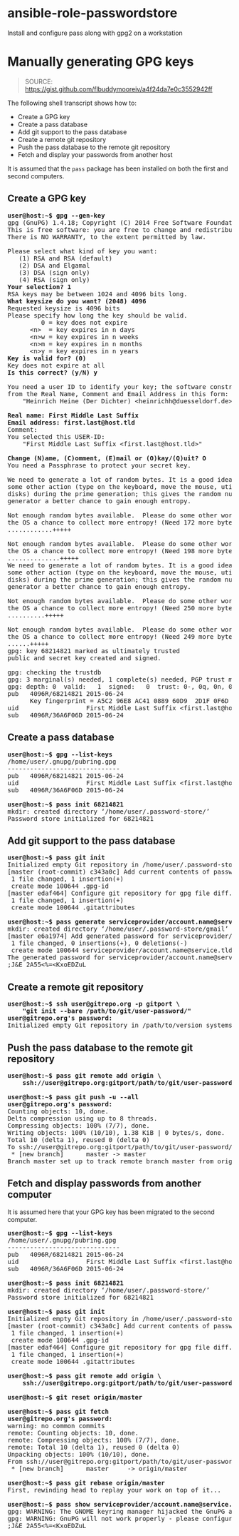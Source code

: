 # ansible-role-passwordstore
Install and configure pass along with gpg2 on a workstation

# Manually generating GPG keys

> SOURCE: https://gist.github.com/flbuddymooreiv/a4f24da7e0c3552942ff

The following shell transcript shows how to:
  * Create a GPG key
  * Create a pass database
  * Add git support to the pass database
  * Create a remote git repository
  * Push the pass database to the remote git repository
  * Fetch and display your passwords from another host

It is assumed that the `pass` package has been installed on both the first and second computers.

## Create a GPG key
<pre>
<b>user@host:~$ gpg --gen-key</b>
gpg (GnuPG) 1.4.18; Copyright (C) 2014 Free Software Foundation, Inc.
This is free software: you are free to change and redistribute it.
There is NO WARRANTY, to the extent permitted by law.

Please select what kind of key you want:
   (1) RSA and RSA (default)
   (2) DSA and Elgamal
   (3) DSA (sign only)
   (4) RSA (sign only)
<b>Your selection? 1</b>
RSA keys may be between 1024 and 4096 bits long.
<b>What keysize do you want? (2048) 4096</b>
Requested keysize is 4096 bits
Please specify how long the key should be valid.
         0 = key does not expire
      &lt;n&gt;  = key expires in n days
      &lt;n&gt;w = key expires in n weeks
      &lt;n&gt;m = key expires in n months
      &lt;n&gt;y = key expires in n years
<b>Key is valid for? (0) </b>
Key does not expire at all
<b>Is this correct? (y/N) y</b>

You need a user ID to identify your key; the software constructs the user ID
from the Real Name, Comment and Email Address in this form:
    "Heinrich Heine (Der Dichter) &lt;heinrichh@duesseldorf.de&gt;"

<b>Real name: First Middle Last Suffix</b>
<b>Email address: first.last@host.tld</b>
Comment:
You selected this USER-ID:
    "First Middle Last Suffix &lt;first.last@host.tld&gt;"

<b>Change (N)ame, (C)omment, (E)mail or (O)kay/(Q)uit? O</b>
You need a Passphrase to protect your secret key.

We need to generate a lot of random bytes. It is a good idea to perform
some other action (type on the keyboard, move the mouse, utilize the
disks) during the prime generation; this gives the random number
generator a better chance to gain enough entropy.

Not enough random bytes available.  Please do some other work to give
the OS a chance to collect more entropy! (Need 172 more bytes)
............+++++

Not enough random bytes available.  Please do some other work to give
the OS a chance to collect more entropy! (Need 198 more bytes)
..............+++++
We need to generate a lot of random bytes. It is a good idea to perform
some other action (type on the keyboard, move the mouse, utilize the
disks) during the prime generation; this gives the random number
generator a better chance to gain enough entropy.

Not enough random bytes available.  Please do some other work to give
the OS a chance to collect more entropy! (Need 250 more bytes)
..........+++++

Not enough random bytes available.  Please do some other work to give
the OS a chance to collect more entropy! (Need 249 more bytes)
......+++++
gpg: key 68214821 marked as ultimately trusted
public and secret key created and signed.

gpg: checking the trustdb
gpg: 3 marginal(s) needed, 1 complete(s) needed, PGP trust model
gpg: depth: 0  valid:   1  signed:   0  trust: 0-, 0q, 0n, 0m, 0f, 1u
pub   4096R/68214821 2015-06-24
      Key fingerprint = A5C2 96E8 AC41 0889 60D9  2D1F 0F6D B722 6821 4821
uid                  First Middle Last Suffix &lt;first.last@host.tld&gt;
sub   4096R/36A6F06D 2015-06-24
</pre>

## Create a pass database
<pre>
<b>user@host:~$ gpg --list-keys</b>
/home/user/.gnupg/pubring.gpg
------------------------------
pub   4096R/68214821 2015-06-24
uid                  First Middle Last Suffix &lt;first.last@host.tld&gt;
sub   4096R/36A6F06D 2015-06-24

<b>user@host:~$ pass init 68214821</b>
mkdir: created directory ‘/home/user/.password-store/’
Password store initialized for 68214821
</pre>

## Add git support to the pass database
<pre>
<b>user@host:~$ pass git init</b>
Initialized empty Git repository in /home/user/.password-store/.git/
[master (root-commit) c343a0c] Add current contents of password store.
 1 file changed, 1 insertion(+)
 create mode 100644 .gpg-id
[master edaf464] Configure git repository for gpg file diff.
 1 file changed, 1 insertion(+)
 create mode 100644 .gitattributes

<b>user@host:~$ pass generate serviceprovider/account.name@service.tld 21</b>
mkdir: created directory ‘/home/user/.password-store/gmail’
[master e6a1974] Add generated password for serviceprovider/account.name@service.tld.
 1 file changed, 0 insertions(+), 0 deletions(-)
 create mode 100644 serviceprovider/account.name@service.tld.gpg
The generated password for serviceprovider/account.name@service.tld is:
;J&E_2A55&lt;%=&lt;KxoEDZuL
</pre>

## Create a remote git repository
<pre>
<b>user@host:~$ ssh user@gitrepo.org -p gitport \
    "git init --bare /path/to/git/user-password/"</b>
<b>user@gitrepo.org's password: </b>
Initialized empty Git repository in /path/to/version_systems/git/user-password/
</pre>

## Push the pass database to the remote git repository
<pre>
<b>user@host:~$ pass git remote add origin \
    ssh://user@gitrepo.org:gitport/path/to/git/user-password/</b>

<b>user@host:~$ pass git push -u --all</b>
<b>user@gitrepo.org's password: </b>
Counting objects: 10, done.
Delta compression using up to 8 threads.
Compressing objects: 100% (7/7), done.
Writing objects: 100% (10/10), 1.38 KiB | 0 bytes/s, done.
Total 10 (delta 1), reused 0 (delta 0)
To ssh://user@gitrepo.org:gitport/path/to/git/user-password/
 * [new branch]      master -&gt; master
Branch master set up to track remote branch master from origin.
</pre>

## Fetch and display passwords from another computer
It is assumed here that your GPG key has been migrated to the second computer.

<pre>
<b>user@host:~$ gpg --list-keys</b>
/home/user/.gnupg/pubring.gpg
------------------------------
pub   4096R/68214821 2015-06-24
uid                  First Middle Last Suffix &lt;first.last@host.tld&gt;
sub   4096R/36A6F06D 2015-06-24

<b>user@host:~$ pass init 68214821</b>
mkdir: created directory ‘/home/user/.password-store/’
Password store initialized for 68214821

<b>user@host:~$ pass git init</b>
Initialized empty Git repository in /home/user/.password-store/.git/
[master (root-commit) c343a0c] Add current contents of password store.
 1 file changed, 1 insertion(+)
 create mode 100644 .gpg-id
[master edaf464] Configure git repository for gpg file diff.
 1 file changed, 1 insertion(+)
 create mode 100644 .gitattributes

<b>user@host:~$ pass git remote add origin \
    ssh://user@gitrepo.org:gitport/path/to/git/user-password/</b>

<b>user@host:~$ git reset origin/master</b>

<b>user@host:~$ pass git fetch</b>
<b>user@gitrepo.org's password: </b>
warning: no common commits
remote: Counting objects: 10, done.
remote: Compressing objects: 100% (7/7), done.
remote: Total 10 (delta 1), reused 0 (delta 0)
Unpacking objects: 100% (10/10), done.
From ssh://user@gitrepo.org:gitport/path/to/git/user-password/
 * [new branch]      master     -&gt; origin/master

<b>user@host:~$ pass git rebase origin/master</b>
First, rewinding head to replay your work on top of it...

<b>user@host:~$ pass show serviceprovider/account.name@service.tld</b>
gpg: WARNING: The GNOME keyring manager hijacked the GnuPG agent.
gpg: WARNING: GnuPG will not work properly - please configure that tool to not interfere with the GnuPG system!
;J&E_2A55&lt;%=&lt;KxoEDZuL
</pre>
